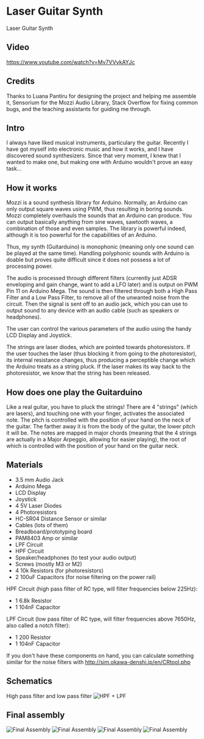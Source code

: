# Laser Guitar Synth
Laser Guitar Synth

## Video
https://www.youtube.com/watch?v=Mv7VVykAYJc

## Credits
Thanks to Luana Pantiru for designing the project and helping me assemble it, Sensorium for the Mozzi Audio Library, Stack Overflow for fixing common bugs, and the teaching assistants for guiding me through.

## Intro
I always have liked musical instruments, particulary the guitar. Recently I have got myself into electronic music and how it works, and I have discovered sound synthesizers. Since that very moment, I knew that I wanted to make one, but making one with Arduino wouldn't prove an easy task...

## How it works
Mozzi is a sound synthesis library for Arduino. Normally, an Arduino can only output square waves using PWM, thus resulting in boring sounds. Mozzi completely overhauls the sounds that an Arduino can produce. You can output basically anything from sine waves, sawtooth waves, a combination of those and even samples. The library is powerful indeed, although it is too powerful for the capabilities of an Arduino.

Thus, my synth (Guitarduino) is monophonic (meaning only one sound can be played at the same time). Handling polyphonic sounds with Arduino is doable but proves quite difficult since it does not possess a lot of processing power. 

The audio is processed through different filters (currently just ADSR enveloping and gain change, want to add a LFO later) and is output on PWM Pin 11 on Arduino Mega. The sound is then filtered through both a High Pass Filter and a Low Pass Filter, to remove all of the unwanted noise from the circuit. Then the signal is sent off to an audio jack, which you can use to output sound to any device with an audio cable (such as speakers or headphones).

The user can control the various parameters of the audio using the handy LCD Display and Joystick.

The strings are laser diodes, which are pointed towards photoresistors. If the user touches the laser (thus blocking it from going to the photoresistor), its internal resistance changes, thus producing a perceptible change which the Arduino treats as a string pluck. If the laser makes its way back to the photoresistor, we know that the string has been released.

## How does one play the Guitarduino
Like a real guitar, you have to pluck the strings! There are 4 "strings" (which are lasers), and touching one with your finger, activates the associated note. The pitch is controlled with the position of your hand on the neck of the guitar. The farther away it is from the body of the guitar, the lower pitch it will be. The notes are mapped in major chords (meaning that the 4 strings are actually in a Major Arpeggio, allowing for easier playing), the root of which is controlled with the position of your hand on the guitar neck.

## Materials
- 3.5 mm Audio Jack
- Arduino Mega
- LCD Display
- Joystick
- 4 5V Laser Diodes
- 4 Photoresistors
- HC-SR04 Distance Sensor or similar
- Cables (lots of them)
- Breadboard/prototyping board
- PAM8403 Amp or similar
- LPF Circuit
- HPF Circuit
- Speaker/headphones (to test your audio output)
- Screws (mostly M3 or M2)
- 4 10k Resistors (for photoresistors)
- 2 100uF Capacitors (for noise filtering on the power rail)

HPF Circuit (high pass filter of RC type, will filter frequencies below 225Hz):
- 1 6.8k Resistor
- 1 104nF Capacitor

LPF Circuit (low pass filter of RC type, will filter frequencies above 7650Hz, also called a notch filter):
- 1 200 Resistor
- 1 104nF Capacitor

If you don't have these components on hand, you can calculate something similar for the noise filters with http://sim.okawa-denshi.jp/en/CRtool.php

## Schematics

High pass filter and low pass filter
![HPF + LPF](https://i.imgur.com/6TGlQsl.png)

## Final assembly
![Final Assembly](https://i.imgur.com/HHGaI7z.jpg)
![Final Assembly](https://i.imgur.com/yYZOuHs.jpg)
![Final Assembly](https://i.imgur.com/Xo2G1gx.jpg)
![Final Assembly](https://i.imgur.com/KCVDQjW.jpg)

